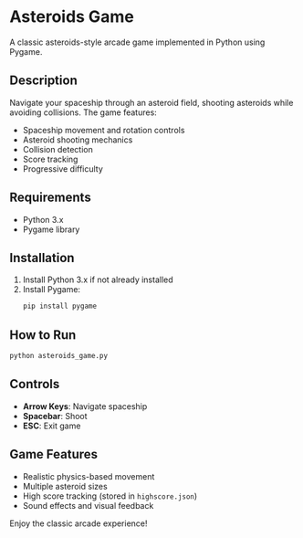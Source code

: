 # Asteroids Game

A classic asteroids-style arcade game implemented in Python using Pygame.

## Description

Navigate your spaceship through an asteroid field, shooting asteroids while avoiding collisions. The game features:

- Spaceship movement and rotation controls
- Asteroid shooting mechanics
- Collision detection
- Score tracking
- Progressive difficulty

## Requirements

- Python 3.x
- Pygame library

## Installation

1. Install Python 3.x if not already installed
2. Install Pygame:
   ```bash
   pip install pygame
   ```

## How to Run

```bash
python asteroids_game.py
```

## Controls

- **Arrow Keys**: Navigate spaceship
- **Spacebar**: Shoot
- **ESC**: Exit game

## Game Features

- Realistic physics-based movement
- Multiple asteroid sizes
- High score tracking (stored in `highscore.json`)
- Sound effects and visual feedback

Enjoy the classic arcade experience!